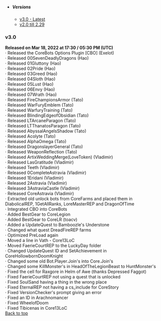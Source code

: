 - ##### Versions
  - [v3.0 - Latest](#v30)
  - [v2.0 till 2.29](Changelog_Archive_v2.md)

### v3.0
**Released on Mar 18, 2022 at 17:30 / 05:30 PM (UTC)**  
· Released the CoreBots Options Plugin \[CBO\] (Exelot)  
· Released 00SevenDeadlyDragons (Hao)  
· Released 01Gluttony (Hao)  
· Released 02Pride (Hao)  
· Released 03Greed (Hao)  
· Released 04Sloth (Hao)  
· Released 05Lust (Hao)  
· Released 06Envy (Hao)  
· Released 07Wrath (Hao)  
· Released FireChampionsArmor (Tato)  
· Released WarFuryEmblem (Tato)  
· Released WarfuryTraining (Tato)  
· Released BlindingEdgeofObsidian (Tato)  
· Released LTArcaneParagon (Tato)  
· Released LTThanatosParagon (Tato)  
· Released AbyssalAngelsShadow (Tato)  
· Released Acolyte (Tato)  
· Released AlphaOmega (Tato)  
· Released DragonslayerGeneral (Tato)  
· Released WeaponReflection (Tato)  
· Released ArtixWeddingMerge(LoveToken) (Vladimir)  
· Released LasGratitude (Vladimir)  
· Released Teeth (Vladimir)  
· Released 0CompleteAstravia (Vladimir)  
· Released 1Eridani (Vladimir)  
· Released 2Astravia (Vladimir)  
· Released 3AstraviaCastle (Vladimir)  
· Released CoreAstravia (Vladimir)  
· Extracted old unlock bots from CoreFarms and placed them in DiabolicalREP, 1GetAllRanks, LoreMasterREP and DragonOfTime  
· Integrated CBO into CoreBots  
· Added BestGear to CoreLegion  
· Added BestGear to CoreLR (toacv)  
· Added a UpdateQuest to Bamboozle's Understone  
· Changed what quest DreadFireREP farms  
· Optimized PreLoad again  
· Moved a line in Vath - Core13LoC  
· Moved FaerieCourtREP to the LuckyDay folder  
· Changed UpdateQuest ID and SetAchievement in CoreHollowbornDoomKnight  
· Changed some old Bot.Player.Join's into Core.Join's  
· Changed some KillMonster's in HeadOfTheLegionBeast to HuntMonster's  
· Fixed the cell for Raxgore in Helm of Awe (thanks Depressed Faggot)  
· Fixed FaerieCourtREP not using a quest that is unlocked  
· Fixed SoulSand having a thing in the wrong place  
· Fixed EternalREP not having a cs_include for CoreStory  
· Fixed VersionChecker's prompt giving an error  
· Fixed an ID in Arachnomancer  
· Fixed WheelofDoom  
· Fixed Tibicenas in Core13LoC  
[Back to top](#versions)